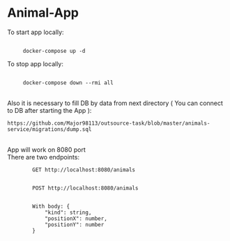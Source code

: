 <h1>Animal-App</h1>

<p>To start app locally:</p>
<code>
     docker-compose up -d
</code>

<p>To stop app locally:</p>
<code>
     docker-compose down --rmi all
</code>
<br/>
<p>Also it is necessary to fill DB by data from next directory ( You can connect to DB after starting the App ):</p>
<code>https://github.com/Major98113/outsource-task/blob/master/animals-service/migrations/dump.sql</code>
<br/><br/>
<p>
    App will work on 8080 port <br/>
    There are two endpoints: <br/>
    <code>
        GET http://localhost:8080/animals
    </code>
    <br/>
    <code>
        POST http://localhost:8080/animals
        <pre>
        With body: {
            "kind": string,
            "positionX": number,
            "positionY": number
        }
        </pre>
    </code>
</p>



